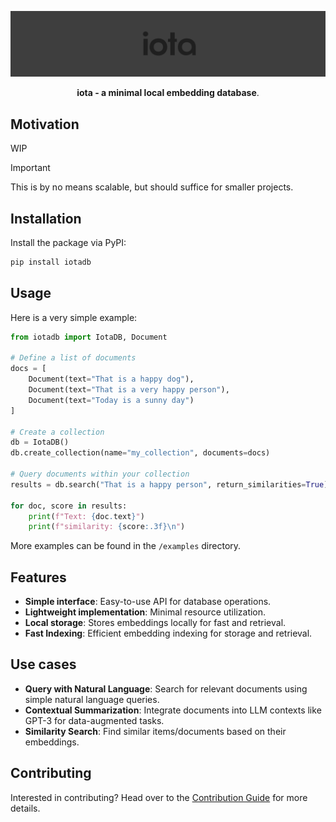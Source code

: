 <p align="center">
  <img src="assets/banner.png" alt="Iota logo">
</p>

<p align="center">
    <b>iota - a minimal local embedding database</b>. <br />
</p>

## Motivation

WIP

> [!IMPORTANT]
> This is by no means scalable, but should suffice for smaller projects.

## Installation

Install the package via PyPI:

```bash
pip install iotadb
```

## Usage

Here is a very simple example:

```python
from iotadb import IotaDB, Document

# Define a list of documents
docs = [
    Document(text="That is a happy dog"),
    Document(text="That is a very happy person"),
    Document(text="Today is a sunny day")
]

# Create a collection
db = IotaDB()
db.create_collection(name="my_collection", documents=docs)

# Query documents within your collection
results = db.search("That is a happy person", return_similarities=True)

for doc, score in results:
    print(f"Text: {doc.text}")
    print(f"similarity: {score:.3f}\n")
```

More examples can be found in the `/examples` directory.

## Features

- **Simple interface**: Easy-to-use API for database operations.
- **Lightweight implementation**: Minimal resource utilization.
- **Local storage**: Stores embeddings locally for fast and retrieval.
- **Fast Indexing**: Efficient embedding indexing for storage and retrieval.

## Use cases

- **Query with Natural Language**: Search for relevant documents using simple natural language queries.
- **Contextual Summarization**: Integrate documents into LLM contexts like GPT-3 for data-augmented tasks.
- **Similarity Search**: Find similar items/documents based on their embeddings.

## Contributing

Interested in contributing? Head over to the [Contribution Guide](CONTRIBUTING.md) for more details.
